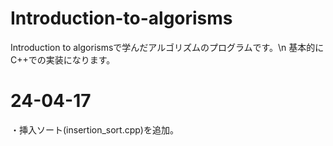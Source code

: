 # Introduction-to-algorisms
Introduction to algorismsで学んだアルゴリズムのプログラムです。\n
基本的にC++での実装になります。
# 24-04-17
・挿入ソート(insertion_sort.cpp)を追加。
